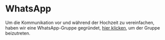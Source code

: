 # WhatsApp

Um die Kommunikation vor und während der Hochzeit zu vereinfachen, haben wir eine WhatsApp-Gruppe gegründet, [hier klicken](https://chat.whatsapp.com/HoYypqnYuY7KgVVRnbRrjt), um der Gruppe beizutreten.
